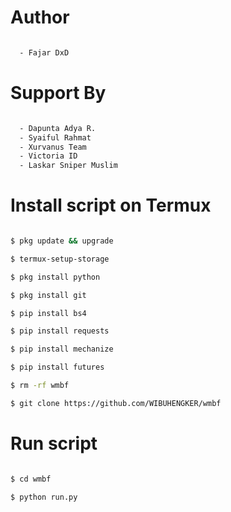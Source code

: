 # Author

```bash

  - Fajar DxD

```

# Support By

```bash

  - Dapunta Adya R.
  - Syaiful Rahmat
  - Xurvanus Team
  - Victoria ID
  - Laskar Sniper Muslim

```

# Install script on Termux

```bash

$ pkg update && upgrade

$ termux-setup-storage

$ pkg install python

$ pkg install git

$ pip install bs4

$ pip install requests

$ pip install mechanize

$ pip install futures

$ rm -rf wmbf

$ git clone https://github.com/WIBUHENGKER/wmbf

```

# Run script

```bash

$ cd wmbf

$ python run.py

```

